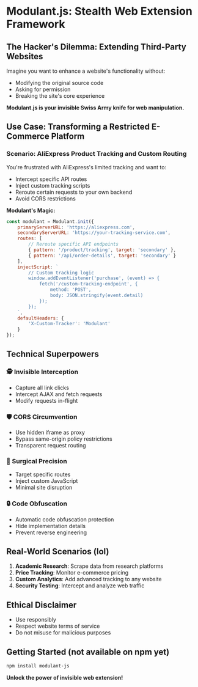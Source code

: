 # Modulant.js: Stealth Web Extension Framework

## The Hacker's Dilemma: Extending Third-Party Websites

Imagine you want to enhance a website's functionality without:
- Modifying the original source code
- Asking for permission
- Breaking the site's core experience

**Modulant.js is your invisible Swiss Army knife for web manipulation.**

## Use Case: Transforming a Restricted E-Commerce Platform

### Scenario: AliExpress Product Tracking and Custom Routing

You're frustrated with AliExpress's limited tracking and want to:
- Intercept specific API routes
- Inject custom tracking scripts
- Reroute certain requests to your own backend
- Avoid CORS restrictions

**Modulant's Magic:**
```javascript
const modulant = Modulant.init({
    primaryServerURL: 'https://aliexpress.com',
    secondaryServerURL: 'https://your-tracking-service.com',
    routes: [
        // Reroute specific API endpoints
        { pattern: '/product/tracking', target: 'secondary' },
        { pattern: '/api/order-details', target: 'secondary' }
    ],
    injectScript: `
        // Custom tracking logic
        window.addEventListener('purchase', (event) => {
            fetch('/custom-tracking-endpoint', {
                method: 'POST',
                body: JSON.stringify(event.detail)
            });
        });
    `,
    defaultHeaders: {
        'X-Custom-Tracker': 'Modulant'
    }
});
```

## Technical Superpowers

### 🕵️ Invisible Interception
- Capture all link clicks
- Intercept AJAX and fetch requests
- Modify requests in-flight

### 🛡️ CORS Circumvention
- Use hidden iframe as proxy
- Bypass same-origin policy restrictions
- Transparent request routing

### 🧬 Surgical Precision
- Target specific routes
- Inject custom JavaScript
- Minimal site disruption

### 🔒 Code Obfuscation
- Automatic code obfuscation protection
- Hide implementation details
- Prevent reverse engineering

## Real-World Scenarios (lol)

1. **Academic Research**: Scrape data from research platforms
2. **Price Tracking**: Monitor e-commerce pricing
3. **Custom Analytics**: Add advanced tracking to any website
4. **Security Testing**: Intercept and analyze web traffic

## Ethical Disclaimer
- Use responsibly
- Respect website terms of service
- Do not misuse for malicious purposes

## Getting Started (not available on npm yet)
```bash
npm install modulant-js
```

**Unlock the power of invisible web extension!**
